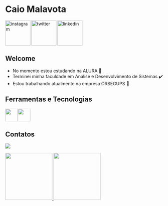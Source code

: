 <div dsplay="inline-block">
<h1 align="left">Caio Malavota</h1>
<a href="https://www.instagram.com/">
    <img align="left" width="80px" src="https://i.ibb.co/qkGSp1D/instagram.png" alt="instagram" style="vertical-align:top;">
  </a> 
  <a href="https://twitter.com">
    <img align="left" width="80px" src="https://i.ibb.co/ZcFHDpv/twitter.png" alt="twitter" style="vertical-align:top;">
  </a>
  <a href="https://www.linkedin.com">
    <img width="80px" src="https://i.ibb.co/RyZx12b/linkedin.png" alt="linkedin" style="vertical-align:top;">
  </a>
</div>

## Welcome 
- No momento estou estudando na ALURA 📖
- Terminei minha faculdade em Analise e Desenvolvimento de Sistemas ✔️
- Estou trabalhando atualmente na empresa ORSEGUPS 👷

## Ferramentas e Tecnologias

<img loading="lazy" src="https://cdn.jsdelivr.net/gh/devicons/devicon/icons/git/git-original.svg" width="40" height="40"><img loading="lazy" src="https://cdn.jsdelivr.net/gh/devicons/devicon/icons/java/java-original.svg" width="40" height="40">

## Contatos 

<a href = "mailto:caiomalavota1@hotmail.com"><img loading="lazy" src="https://img.shields.io/badge/Gmail-D14836?style=for-the-badge&logo=gmail&logoColor=white" target="_blank"></a>

<div>
<a href="https://github.com/CaioMlvt">
<img height="150em" src="https://github-readme-stats-eight-theta.vercel.app/api?username=CaioMlvt&show_icons=true&theme=algolia&include_all_commits=true&count_private=true"/>
<img height="150em" src="https://github-readme-stats-eight-theta.vercel.app/api/top-langs/?username=CaioMlvt&layout=compact&langs_count=8&theme=algolia"/>
</div>





<!--
Jogo da cobrinha no grid de contribuição 
![Snake animation](https://github.com/CaioMlvt/CaioMlvt/blob/output/github-contribution-grid-snake.svg)



-->
